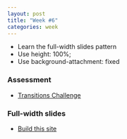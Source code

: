 ```yaml
---
layout: post
title: "Week #6"
categories: week
---
```


- Learn the full-width slides pattern
- Use height: 100%;
- Use background-attachment: fixed

### Assessment

- [Transitions Challenge](http://jsbin.com/aQAZIka/1/edit)

### Full-width slides

- [Build this site](https://github.com/CodingClub/full-width-slides)

